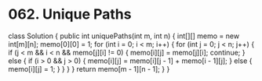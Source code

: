 # 062. Unique Paths

class Solution { public int uniquePaths\(int m, int n\) { int\[\]\[\] memo = new int\[m\]\[n\]; memo\[0\]\[0\] = 1; for \(int i = 0; i &lt; m; i++\) { for \(int j = 0; j &lt; n; j++\) { if \(j &lt; m && i &lt; n && memo\[j\]\[i\] != 0\) { memo\[i\]\[j\] = memo\[j\]\[i\]; continue; } else { if \(i &gt; 0 && j &gt; 0\) { memo\[i\]\[j\] = memo\[i\]\[j - 1\] + memo\[i - 1\]\[j\]; } else { memo\[i\]\[j\] = 1; } } } } return memo\[m - 1\]\[n - 1\]; } }


